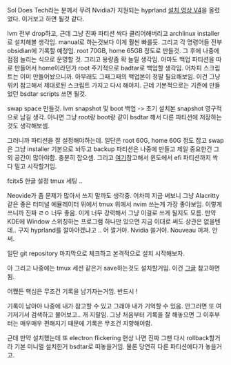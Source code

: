 Sol Does Tech라는 분께서 무려 Nvidia가 지원되는 hyprland [설치 영상 V4](https://www.youtube.com/watch?v=whAi_y_LfEE&ab_channel=SolDoesTech)을 올렸었다. 이거보고 하면 될것 같다.

lvm 전부 drop하고, 근데 그냥 진짜 파티션 싹다 클리어해버리고 archlinux installer로 설치해볼 생각임. manual로 하는것보다 이게 훨씬 빠를듯.
그리고 각 명령어들 전부 obsidian에 기록할 예정임.
root 70GB, home 65GB 정도로 만들것.
그 후에 나중에 점점 늘리는 식으로 운영할 것.
그리고 용량좀 확 늘릴 생각임. 
아마도 백업 파티션을 따로 만들어서 home이라던가 root 주기적으로 badtar로 백업할 생각임. 어차피 스크립트는 이미 만들어놨으니까. 아무래도 그때그때의 백업본이 정말 필요해보임. 이건 그냥 위키 참고해서 제대로된 스크립트 가지고 다시 해야지. 근데 기본적으로는 기존에 만들었던 bsdtar scripts 쓰면 될것. 

swap space 만들것.
lvm snapshot 및 boot 백업 -> 초기 설치본 snapshot 영구적으로 남길 생각. 아니면 그냥 root랑 boot랑 같이 bsdtar 해서 다른 파티션에 저장하는것도 생각해보셈.

그러니까 파티션을 잘 설정해야하는데. 일단은 root 60G, home 60G 정도 잡고 swap은 그냥 installer 기본으로 놔두고 backup 파티션은 나중에 만들고 제일 중요한건 그외 공간이 많아야함. 충분히 잡으셈. 그리고 [여기](https://www.youtube.com/watch?v=4dKzYmhcGEU&ab_channel=KskRoyal)참고해서 윈도에서 efi 파티션까지 싹 다 밀고 시작할거임.

fcitx5 한글 설정
tmux 세팅 ..

Neovide가 좀 문제가 많아서 쓰지 말까도 생각중. 어차피 지금 써보니 그냥 Alacritty 같은 좋은 터미널 에뮬레이터 위에서 tmux 위에서 nvim 쓰는게 가장 좋아보임. 이렇게 쓰니까 진짜 ㄹㅇ 너무 좋음. 이게 너무 강력해서 그냥 이걸로 쓰게 될지도 모름. 만약 KDE에 Window 스위칭하는 프로그램 하나만 있으면 지금 이대로 써도 상관은 없을텐데.. 구지 hyprland를 깔아야겠냐고 .. 어 깔거야. Nvidia 쓸거야. Nouveau 꺼져. 안써. 

일단 git repository 마지막으로 체크하고 본격적으로 설치 시작해보자.

아 그리고 나중에는 tmux 세션 같은거 save하는것도 설치할거임. 이건 [그글](https://madforfamily.com/post/%EB%82%B4%EA%B0%80-%EB%A6%AC%EB%88%85%EC%8A%A4%EB%A5%BC-%EC%8D%A8%EC%95%BC%EB%A7%8C-%ED%95%98%EB%8A%94-%EC%9D%B4%EC%9C%A0-3-tmux.html) 참고하면 됨.

어쨌든 핵심은 무조건 기록을 남기자는거임. 반드시 !

기록이 남아야 나중에 내가 참고할 수 있고 그래야 내가 기억할 수 있음. 안그러면 또 여기저기서 검색하고 물어보고.. 개 지랄임. 그냥 처음부터 기록을 잘 해놓으면 그 이후부터는 매우매우 편해지기 때문에 기록은 무조건 지향해야함. 

근데 만약 설치했는데 또 electron flickering 현상 나면 진짜 그땐 다시 rollback할거라 기본 미니멀 설치한거 bsdtar로 떠놓을거임. 물론 당연히 다른 파티션에다가 놓을거고. 